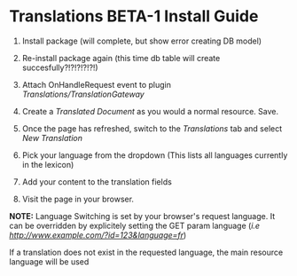 # Translations BETA-1 Install Guide #

1. Install package (will complete, but show error creating DB model)

2. Re-install package again (this time db table will create succesfully?!?!?!?!?!)

3. Attach OnHandleRequest event to plugin *Translations/TranslationGateway*

4. Create a *Translated Document* as you would a normal resource. Save.

5. Once the page has refreshed, switch to the *Translations* tab and select *New Translation*

6. Pick your language from the dropdown (This lists all languages currently in the lexicon)

7. Add your content to the translation fields

6. Visit the page in your browser. 

**NOTE:**
Language Switching is set by your browser's request language. 
It can be overridden by explicitely setting the GET param language
(*i.e http://www.example.com/?id=123&language=fr*)
		
If a translation does not exist in the requested language, the main resource language will be used

